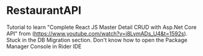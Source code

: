 # RestaurantAPI
Tutorial to learn "Complete React JS Master Detail CRUD with Asp.Net Core API" from (https://www.youtube.com/watch?v=i8LymADs_U4&t=1592s).
Stuck in the DB Migration section.
Don't know how to open the Package Manager Console in Rider IDE
